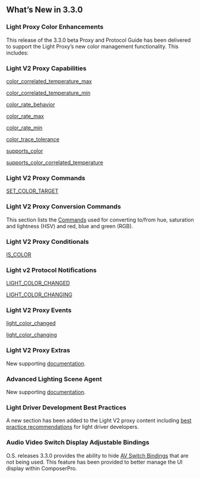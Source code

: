 ## What’s New in 3.3.0
### Light Proxy Color Enhancements
This release of the 3.3.0 beta Proxy and Protocol Guide has been delivered to support the Light Proxy’s new color management functionality. This includes:

### Light V2 Proxy Capabilities
[color\_correlated\_temperature\_max][1]

[color\_correlated\_temperature\_min][2]

[color\_rate\_behavior][3]

[color\_rate\_max][4]

[color\_rate\_min][5]

[color\_trace\_tolerance][6]

[supports\_color][7]

[supports\_color\_correlated\_temperature][8]


### Light V2 Proxy Commands

[SET\_COLOR\_TARGET][9]


### Light V2 Proxy Conversion Commands

This section lists the [Commands][10] used for converting to/from hue, saturation and lightness (HSV) and red, blue and green (RGB).


### Light V2 Proxy Conditionals
[IS\_COLOR][11]

### Light v2 Protocol Notifications
[LIGHT\_COLOR\_CHANGED][12]

[LIGHT\_COLOR\_CHANGING][13]


### Light V2 Proxy Events
[light\_color\_changed][14]

[light\_color\_changing][15]


### Light V2 Proxy Extras

New supporting [documentation][16].


### Advanced Lighting Scene Agent 
 
New supporting [documentation][17].

### Light Driver Development Best Practices
A new section has been added to the Light V2 proxy content including [best practice recommendations][18] for light driver developers.

### Audio Video Switch Display Adjustable Bindings

O.S. releases 3.3.0 provides the ability to hide [AV Switch Bindings][19] that are not being used. This feature has been provided to better manage the UI display within ComposerPro.



[1]:	https://control4.github.io/docs-driverworks-proxyprotocol/#color_correlated_temperature_max
[2]:	https://control4.github.io/docs-driverworks-proxyprotocol/#color_correlated_temperature_min
[3]:	https://control4.github.io/docs-driverworks-proxyprotocol/#color_rate_behavior
[4]:	https://control4.github.io/docs-driverworks-proxyprotocol/#color_rate_max
[5]:	https://control4.github.io/docs-driverworks-proxyprotocol/#color_rate_min
[6]:	https://control4.github.io/docs-driverworks-proxyprotocol/#color_trace_tolerance
[7]:	hhttps://control4.github.io/docs-driverworks-proxyprotocol/#supports_color
[8]:	https://control4.github.io/docs-driverworks-proxyprotocol/#supports_color_correlated_temperature
[9]:	https://control4.github.io/docs-driverworks-proxyprotocol/#set_color_target
[10]:	https://control4.github.io/docs-driverworks-proxyprotocol/#light-v2-conversion-commands
[11]:	https://control4.github.io/docs-driverworks-proxyprotocol/#light-v2-conditionals
[12]:	https://control4.github.io/docs-driverworks-proxyprotocol/#light-color-changed
[13]:	https://control4.github.io/docs-driverworks-proxyprotocol/#light-color-changing
[14]:	https://control4.github.io/docs-driverworks-proxyprotocol/#light-v2-events
[15]:	https://control4.github.io/docs-driverworks-proxyprotocol/#light-v2-events
[16]:	https://control4.github.io/docs-driverworks-proxyprotocol/#light-v2-extras-interface-library
[17]:	https://control4.github.io/docs-driverworks-proxyprotocol/#advanced-lighting-scene-agent
[18]:	https://control4.github.io/docs-driverworks-proxyprotocol/#light-driver-development-best-practices
[19]:	https://control4.github.io/docs-driverworks-proxyprotocol/#display-adjustable-av-switch-bindings